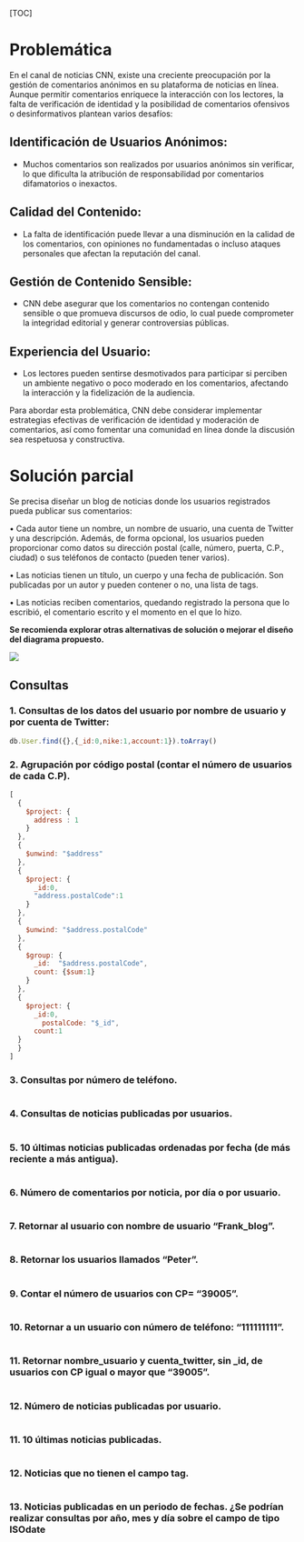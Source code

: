 [TOC]

# Problemática 

En el canal de noticias CNN, existe una creciente preocupación por la gestión de comentarios anónimos en su plataforma de noticias en línea. Aunque permitir comentarios enriquece la interacción con los lectores, la falta de verificación de identidad y la posibilidad de comentarios ofensivos o desinformativos plantean varios desafíos:



## Identificación de Usuarios Anónimos:

- Muchos comentarios son realizados por usuarios anónimos sin verificar, lo que dificulta la atribución de responsabilidad por comentarios difamatorios o inexactos.

## Calidad del Contenido:

- La falta de identificación puede llevar a una disminución en la calidad de los comentarios, con opiniones no fundamentadas o incluso ataques personales que afectan la reputación del canal.

## Gestión de Contenido Sensible:

- CNN debe asegurar que los comentarios no contengan contenido sensible o que promueva discursos de odio, lo cual puede comprometer la integridad editorial y generar controversias públicas.

## Experiencia del Usuario:

- Los lectores pueden sentirse desmotivados para participar si perciben un ambiente negativo o poco moderado en los comentarios, afectando la interacción y la fidelización de la audiencia.

 Para abordar esta problemática, CNN debe considerar implementar estrategias efectivas de verificación de identidad y moderación de comentarios, así como fomentar una comunidad en línea donde la discusión sea respetuosa y constructiva.



# Solución parcial

Se precisa diseñar un blog de noticias donde los usuarios registrados pueda publicar sus comentarios: 

• Cada autor tiene un nombre, un nombre de usuario, una cuenta de Twitter y una descripción. Además, de forma opcional, los usuarios pueden proporcionar como datos su dirección postal (calle, número, puerta, C.P., ciudad) o sus teléfonos de contacto (pueden tener varios). 

• Las noticias tienen un título, un cuerpo y una fecha de publicación. Son publicadas por un autor y pueden contener o no, una lista de tags. 

• Las noticias reciben comentarios, quedando registrado la persona que lo escribió, el comentario escrito y el momento en el que lo hizo.



 **Se recomienda explorar otras alternativas de solución o mejorar el diseño del diagrama propuesto.**

![](https://i.ibb.co/n78JF9n/RED.png)

## Consultas 

### 1. Consultas de los datos del usuario por nombre de usuario y por cuenta de Twitter: 

```javascript
db.User.find({},{_id:0,nike:1,account:1}).toArray()
```

### 2. Agrupación por código postal (contar el número de usuarios de cada C.P). 

```javascript
[
  {
    $project: {
      address : 1
    }
  },
  {
    $unwind: "$address"
  },
  {
    $project: {
      _id:0,
      "address.postalCode":1
    }
  },
  {
    $unwind: "$address.postalCode"
  },
  {
    $group: {
      _id:  "$address.postalCode",
      count: {$sum:1}
    }
  },
  {
    $project: {
      _id:0,
	    postalCode: "$_id",
      count:1
  }
  }
]
```

### 3. Consultas por número de teléfono. 

```javascript

```

### 4. Consultas de noticias publicadas por usuarios.

```javascript

```

### 5. 10 últimas noticias publicadas ordenadas por fecha (de más reciente a más antigua). 

 ```javascript

 ```

### 6. Número de comentarios por noticia, por día o por usuario.

```javascript

```

### 7. Retornar al usuario con nombre de usuario “Frank_blog”. 

```javascript

```

### 8. Retornar los usuarios llamados “Peter”. 

```javascript

```

### 9. Contar el número de usuarios con CP= “39005”. 

```javascript

```

### 10. Retornar a un usuario con número de teléfono: “111111111”. 

```javascript

```

### 11. Retornar nombre_usuario y cuenta_twitter, sin _id, de usuarios con CP igual o mayor que “39005”.

```javascript

```

### 12. Número de noticias publicadas por usuario. 

```javascript

```

### 11. 10 últimas noticias publicadas.

```javascript

```

### 12. Noticias que no tienen el campo tag. 

 ```javascript

 ```

### 13. Noticias publicadas en un periodo de fechas. ¿Se podrían realizar consultas por año, mes y día sobre el campo de tipo ISOdate

```javascript

```